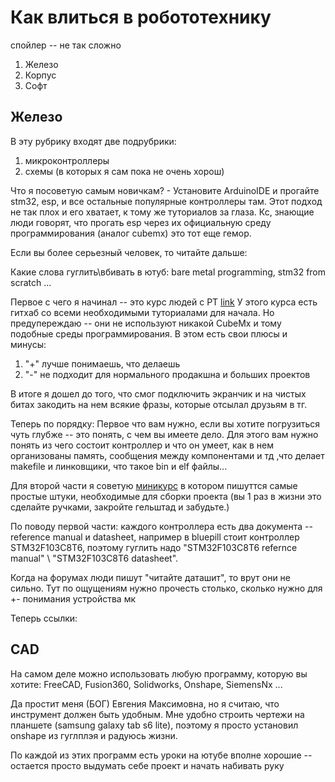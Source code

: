 # Как влиться в робототехнику
спойлер -- не так сложно

1. Железо
2. Корпус
3. Софт

## Железо

В эту рубрику входят две подрубрики:
1. микроконтроллеры
2. схемы (в которых я сам пока не очень хорош)

Что я посоветую самым новичкам? - Установите ArduinoIDE и прогайте stm32, esp, и все остальные популярные контроллеры там.
Этот подход не так плох и его хватает, к тому же туториалов за глаза.
Кс, знающие люди говорят, что прогать esp через их официальную среду программирования (аналог cubemx) это тот еще гемор.

Если вы более серьезный человек, то читайте дальше:

Какие слова гуглить\вбивать в ютуб: bare metal programming, stm32 from scratch ...

Первое с чего я начинал -- это курс людей с РТ [link](https://youtube.com/playlist?list=PLhtMaaf_npBzsEQ94eGn5RnuE-VdGVObR&si=uz5jW3p8hJOfBUgp)
У этого курса есть гитхаб со всеми необходимыми туториалами для начала. Но предупереждаю -- они не используют никакой CubeMx и тому подобные среды программирования.
В этом есть свои плюсы и минусы:
1. "+" лучше понимаешь, что делаешь
2. "-" не подходит для нормального продакшна и больших проектов
   
В итоге я дошел до того, что смог подключить экранчик и на чистых битах закодить на нем всякие фразы, которые отсылал друзьям в тг.

Теперь по порядку: 
Первое что вам нужно, если вы хотите погрузиться чуть глубже -- это понять, с чем вы имеете дело. 
Для этого вам нужно понять из чего состоит контроллер и что он умеет, как в нем организованы память, сообщения между компонентами и тд ,что делает  makefile и линковщики, что такое bin и elf файлы...

Для второй части я советую [миникурс](https://youtube.com/playlist?list=PLERTijJOmYrDiiWd10iRHY0VRHdJwUH4g&si=zPJ_jImiIR5Sh4ST) в котором пишуттся самые простые штуки, необходимые для сборки проекта
(вы 1 раз в жизни это сделайте ручками, закройте гельштад и забудьте.)

По поводу первой части: каждого контроллера есть два документа -- reference manual и datasheet, например в bluepill стоит контроллер STM32F103C8T6, поэтому гуглить надо "STM32F103C8T6 refernce manual" \ "STM32F103C8T6 datasheet".

Когда на форумах люди пишут "читайте даташит", то врут они не сильно.
Тут по ощущениям нужно прочесть столько, сколько нужно для +- понимания устройства мк

Теперь ссылки:


## CAD

На самом деле можно использовать любую программу, которую вы хотите: FreeCAD, Fusion360, Solidworks, Onshape, SiemensNx ...

Да простит меня (БОГ) Евгения Максимовна, но я считаю, что инструмент должен быть удобным. Мне удобно строить чертежи на планшете (samsung galaxy tab s6 lite), поэтому я просто установил onshape из гуглплэя и радуюсь жизни.

По каждой из этих программ есть уроки на ютубе вполне хорошие -- остается просто выдумать себе проект и начать набивать руку

